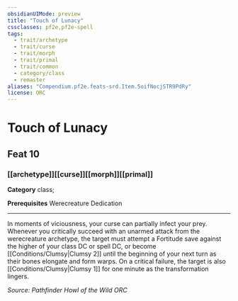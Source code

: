 ```yaml
---
obsidianUIMode: preview
title: "Touch of Lunacy"
cssclasses: pf2e,pf2e-spell
tags:
  - trait/archetype
  - trait/curse
  - trait/morph
  - trait/primal
  - trait/common
  - category/class
  - remaster
aliases: "Compendium.pf2e.feats-srd.Item.5oifNocjSTR9PdRy"
license: ORC
---
```

# Touch of Lunacy
## Feat 10
### [[archetype]][[curse]][[morph]][[primal]]

**Category** class; 



**Prerequisites** Werecreature Dedication
* * *
In moments of viciousness, your curse can partially infect your prey. Whenever you critically succeed with an unarmed attack from the werecreature archetype, the target must attempt a Fortitude save against the higher of your class DC or spell DC, or become [[Conditions/Clumsy|Clumsy 2]] until the beginning of your next turn as their bones elongate and form warps. On a critical failure, the target is also [[Conditions/Clumsy|Clumsy 1]] for one minute as the transformation lingers.

*Source: Pathfinder Howl of the Wild*
*ORC*